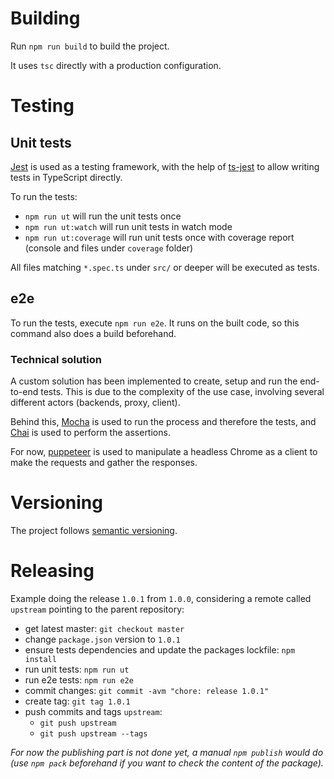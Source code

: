 # Building

Run `npm run build` to build the project.

It uses `tsc` directly with a production configuration.





# Testing

## Unit tests

[Jest](https://jestjs.io/) is used as a testing framework, with the help of [ts-jest](https://github.com/kulshekhar/ts-jest) to allow writing tests in TypeScript directly.

To run the tests:

- `npm run ut` will run the unit tests once
- `npm run ut:watch` will run unit tests in watch mode
- `npm run ut:coverage` will run unit tests once with coverage report (console and files under `coverage` folder)

All files matching `*.spec.ts` under `src/` or deeper will be executed as tests.

## e2e

To run the tests, execute `npm run e2e`. It runs on the built code, so this command also does a build beforehand.

### Technical solution

A custom solution has been implemented to create, setup and run the end-to-end tests. This is due to the complexity of the use case, involving several different actors (backends, proxy, client).

Behind this, [Mocha](https://mochajs.org/) is used to run the process and therefore the tests, and [Chai](https://www.chaijs.com/) is used to perform the assertions.

For now, [puppeteer](https://github.com/GoogleChrome/puppeteer) is used to manipulate a headless Chrome as a client to make the requests and gather the responses.





# Versioning

The project follows [semantic versioning](https://semver.org/).





# Releasing

Example doing the release `1.0.1` from `1.0.0`, considering a remote called `upstream` pointing to the parent repository:

- get latest master: `git checkout master`
- change `package.json` version to `1.0.1`
- ensure tests dependencies and update the packages lockfile: `npm install`
- run unit tests: `npm run ut`
- run e2e tests: `npm run e2e`
- commit changes: `git commit -avm "chore: release 1.0.1"`
- create tag: `git tag 1.0.1`
- push commits and tags `upstream`:
  - `git push upstream`
  - `git push upstream --tags`

_For now the publishing part is not done yet, a manual `npm publish` would do (use `npm pack` beforehand if you want to check the content of the package)._
